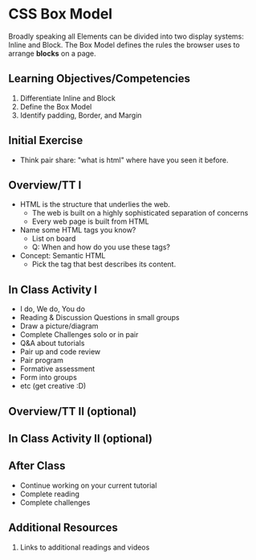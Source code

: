 # CSS Box Model

Broadly speaking all Elements can be divided into two display 
systems: Inline and Block. The Box Model defines the rules 
the browser uses to arrange **blocks** on a page. 

## Learning Objectives/Competencies

1. Differentiate Inline and Block
1. Define the Box Model
1. Identify padding, Border, and Margin

## Initial Exercise

- Think pair share: "what is html" where have you seen it before.

## Overview/TT I 

- HTML is the structure that underlies the web. 
  - The web is built on a highly sophisticated separation of concerns
  - Every web page is built from HTML
- Name some HTML tags you know?
  - List on board 
  - Q: When and how do you use these tags? 
- Concept: Semantic HTML
  - Pick the tag that best describes its content. 

## In Class Activity I

- I do, We do, You do
- Reading & Discussion Questions in small groups
- Draw a picture/diagram
- Complete Challenges solo or in pair
- Q&A about tutorials
- Pair up and code review
- Pair program
- Formative assessment
- Form into groups
- etc (get creative :D)

## Overview/TT II (optional)

## In Class Activity II (optional)

## After Class

- Continue working on your current tutorial
- Complete reading
- Complete challenges

## Additional Resources

1. Links to additional readings and videos
